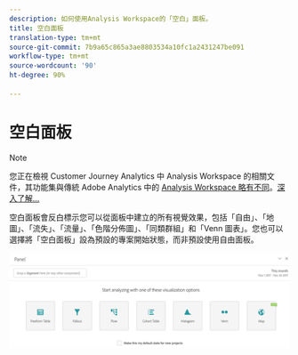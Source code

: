 ```yaml
---
description: 如何使用Analysis Workspace的「空白」面板。
title: 空白面板
translation-type: tm+mt
source-git-commit: 7b9a65c865a3ae8803534a10fc1a2431247be091
workflow-type: tm+mt
source-wordcount: '90'
ht-degree: 90%

---
```



# 空白面板

>[!NOTE]
>
>您正在檢視 Customer Journey Analytics 中 Analysis Workspace 的相關文件，其功能集與傳統 Adobe Analytics 中的 [Analysis Workspace 略有不同](https://docs.adobe.com/content/help/zh-Hant/analytics/analyze/analysis-workspace/home.html)。[深入了解...](/help/getting-started/cja-aa.md)

空白面板會反白標示您可以從面板中建立的所有視覺效果，包括「自由」、「地圖」、「流失」、「流量」、「色階分佈圖」、「同類群組」和「Venn 圖表」。您也可以選擇將「空白面板」設為預設的專案開始狀態，而非預設使用自由面板。

![](assets/blank_panel.png)

